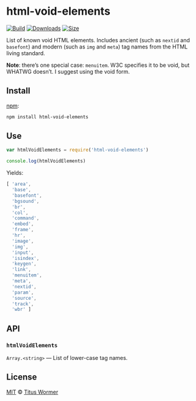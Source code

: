 ﻿# html-void-elements

[![Build][build-badge]][build]
[![Downloads][downloads-badge]][downloads]
[![Size][size-badge]][size]

List of known void HTML elements.
Includes ancient (such as `nextid` and `basefont`) and modern (such as `img` and
`meta`) tag names from the HTML living standard.

**Note**: there’s one special case: `menuitem`.
W3C specifies it to be void, but WHATWG doesn’t.
I suggest using the void form.

## Install

[npm][]:

```sh
npm install html-void-elements
```

## Use

```js
var htmlVoidElements = require('html-void-elements')

console.log(htmlVoidElements)
```

Yields:

```js
[ 'area',
  'base',
  'basefont',
  'bgsound',
  'br',
  'col',
  'command',
  'embed',
  'frame',
  'hr',
  'image',
  'img',
  'input',
  'isindex',
  'keygen',
  'link',
  'menuitem',
  'meta',
  'nextid',
  'param',
  'source',
  'track',
  'wbr' ]
```

## API

### `htmlVoidElements`

`Array.<string>` — List of lower-case tag names.

## License

[MIT][license] © [Titus Wormer][author]

<!-- Definition -->

[build-badge]: https://img.shields.io/travis/wooorm/html-void-elements.svg

[build]: https://travis-ci.org/wooorm/html-void-elements

[downloads-badge]: https://img.shields.io/npm/dm/html-void-elements.svg

[downloads]: https://www.npmjs.com/package/html-void-elements

[size-badge]: https://img.shields.io/bundlephobia/minzip/html-void-elements.svg

[size]: https://bundlephobia.com/result?p=html-void-elements

[npm]: https://docs.npmjs.com/cli/install

[license]: license

[author]: https://wooorm.com
